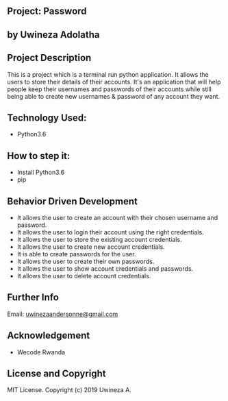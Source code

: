 ## Project: Password

## by Uwineza Adolatha

## Project Description

This is a project which is a terminal run python application. It allows the users to store their details of their accounts.
It's an application that will help people keep their usernames and passwords of their accounts while still being able to create new usernames & password of any account they want.

## Technology Used:

- Python3.6

## How to step it:

- Install Python3.6
- pip

## Behavior Driven Development

- It allows the user to create an account with their chosen username and password.
- It allows the user to login their account using the right credentials.
- It allows the user to store the existing account credentials.
- It allows the user to create new account credentials.
- It is able to create passwords for the user.
- It allows the user to create their own passwords.
- It allows the user to show account credentials and passwords.
- It allows the user to delete account credentials.

## Further Info

Email: uwinezaandersonne@gmail.com

## Acknowledgement

- Wecode Rwanda

## License and Copyright

MIT License. Copyright (c) 2019 Uwineza A.
